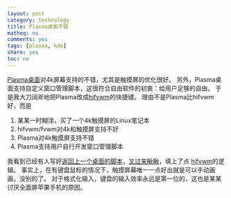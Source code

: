 ```yaml
---
layout: post
category: technology
title: Plasma桌面不错
matheq: no
comments: yes
tags: [plasma, kde]
share: yes
toc: no
---
```


[Plasma桌面](https://kde.org/plasma-desktop/)对4k屏幕支持的不错，尤其是触摸屏的优化很好。
另外，Plasma桌面支持自定义窗口管理脚本，这很符合自由软件的初衷：给用户足够的自由。
于是我大刀阔斧地把Plasma改成[hifvwm](https://github.com/dustincys/hifvwm)的快捷键。
理由不是Plasma比hifvwm好，而是
1. 某某一时糊涂，买了一个4k触摸屏的Linux笔记本
2. hifvwm/fvwm对4k和触摸屏支持不好
3. Plasma对4k触摸屏支持不错
4. Plasma支持用户自行开发窗口管理脚本

我看到已经有人写好[返回上一个桌面的脚本](https://github.com/NoahHakansson/kwin-last-used-desktop)，[叉过来瞅瞅](https://github.com/dustincys/kwin-last-used-desktop)，填上了点
[hifvwm](https://github.com/dustincys/hifvwm)的逻辑。
事实上，在有键盘鼠标的情况下，触摸屏幕唯一一点好出就是可以手动画画，没别的了。
对于格式化输入，键盘的输入效率永远是第一位的，这也是某某讨厌全面屏苹果手机的原因。

